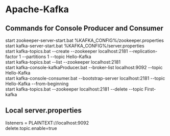 # Apache-Kafka

Commands for Console Producer and Consumer
--------------------------------------------------  
start zookeeper-server-start.bat %KAFKA_CONFIG%/zookeeper.properties  
start kafka-server-start.bat %KAFKA_CONFIG%/server.properties     
start kafka-topics.bat --create --zookeeper localhost:2181 --replication-factor 1 --partitions 1 --topic Hello-Kafka  
start kafka-topics.bat --list --zookeeper localhost:2181  
start kafka-console-kafkaProducer.bat --broker-list localhost:9092 --topic Hello-Kafka          
start kafka-console-consumer.bat --bootstrap-server localhost:2181 --topic Hello-Kafka --from-beginning   
start kafka-topics.bat --zookeeper localhost:2181 --delete --topic First-kafka    

Local server.properties
----------------------------------------------------- 
listeners = PLAINTEXT://localhost:9092  
delete.topic.enable=true  

